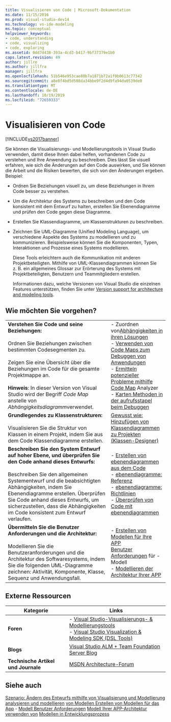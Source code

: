 ```yaml
---
title: Visualisieren von Code | Microsoft-Dokumentation
ms.date: 11/15/2016
ms.prod: visual-studio-dev14
ms.technology: vs-ide-modeling
ms.topic: conceptual
helpviewer_keywords:
- code, understanding
- code, visualizing
- code, exploring
ms.assetid: 0dd7d438-393a-4cd3-b417-9bf37379e1b0
caps.latest.revision: 49
author: jillre
ms.author: jillfra
manager: jillfra
ms.openlocfilehash: 51b546e953cae80b7a1871b72a1f0b0613c77342
ms.sourcegitcommit: a8e8f4bd5d508da34bbe9f2d4d9fa94da0539de0
ms.translationtype: MT
ms.contentlocale: de-DE
ms.lasthandoff: 10/19/2019
ms.locfileid: "72659333"
---
```

# <a name="visualize-code"></a>Visualisieren von Code
[!INCLUDE[vs2017banner](../includes/vs2017banner.md)]

Sie können die Visualisierungs- und Modellierungstools in Visual Studio verwenden, damit diese Ihnen dabei helfen, vorhandenen Code zu verstehen und Ihre Anwendung zu beschreiben. Dies lässt Sie visuell erfahren, wie sich die Änderungen auf den Code auswirken, und Sie können die Arbeit und die Risiken bewerten, die sich von den Änderungen ergeben. Beispiel:

- Ordnen Sie Beziehungen visuell zu, um diese Beziehungen in Ihrem Code besser zu verstehen.

- Um die Architektur des Systems zu beschreiben und den Code konsistent mit dem Entwurf zu halten, erstellen Sie Ebenendiagramme und prüfen den Code gegen diese Diagramme.

- Erstellen Sie Klassendiagramme, um Klassenstrukturen zu beschreiben.

- Zeichnen Sie UML-Diagramme (Unified Modeling Language), um verschiedene Aspekte des Systems zu modellieren und zu kommunizieren. Beispielsweise können Sie die Komponenten, Typen, Interaktionen und Prozesse eines Systems modellieren.

  Diese Tools erleichtern auch die Kommunikation mit anderen Projektbeteiligten. Mithilfe von UML-Klassendiagrammen können Sie z. B. ein allgemeines Glossar zur Erörterung des Systems mit Projektbeteiligten, Benutzern und Teammitgliedern erstellen.

  Informationen dazu, welche Versionen von Visual Studio die einzelnen Features unterstützen, finden Sie unter [Version support for architecture and modeling tools](../modeling/what-s-new-for-design-in-visual-studio.md#VersionSupport).

## <a name="what-do-you-want-to-do"></a>Wie möchten Sie vorgehen?

|||
|-|-|
|**Verstehen Sie Code und seine Beziehungen:**<br /><br /> Ordnen Sie Beziehungen zwischen bestimmten Codesegmenten zu.<br /><br /> Zeigen Sie eine Übersicht über die Beziehungen im Code für die gesamte Projektmappe an.<br /><br /> **Hinweis**: In dieser Version von Visual Studio wird der Begriff *Code Map* anstelle von *Abhängigkeitsdiagramm*verwendet.|-    Zuordnen von[Abhängigkeiten in ihren Lösungen](../modeling/map-dependencies-across-your-solutions.md)<br />-   [Verwenden von Code Maps zum Debuggen von Anwendungen](../modeling/use-code-maps-to-debug-your-applications.md)<br />-   [Ermitteln potenzieller Probleme mithilfe Code Map](../modeling/find-potential-problems-using-code-map-analyzers.md) Analyzer<br />-   [Karten Methoden in der aufrufsstapel beim Debuggen](../debugger/map-methods-on-the-call-stack-while-debugging-in-visual-studio.md)|
|**Grundlegendes zu Klassenstrukturen:**<br /><br /> Visualisieren Sie die Struktur von Klassen in einem Projekt, indem Sie aus dem Code Klassendiagramme erstellen.|[Gewusst wie: Hinzufügen von Klassendiagrammen zu Projekten (Klassen-Designer)](../ide/how-to-add-class-diagrams-to-projects-class-designer.md)|
|**Beschreiben Sie den System Entwurf auf hoher Ebene, und überprüfen Sie den Code anhand dieses Entwurfs:**<br /><br /> Beschreiben Sie den allgemeinen Systementwurf und die beabsichtigten Abhängigkeiten, indem Sie Ebenendiagramme erstellen. Überprüfen Sie Code anhand dieses Entwurfs, um sicherzustellen, dass die Abhängigkeiten im Code konsistent zum Entwurf verlaufen.|-   [Erstellen von ebenendiagrammen aus dem Code](../modeling/create-layer-diagrams-from-your-code.md)<br />-   [ebenendiagramme: Referenz](../modeling/layer-diagrams-reference.md)<br />-   [ebenendiagramme: Richtlinien](../modeling/layer-diagrams-guidelines.md)<br />-   [Überprüfen von Code mit ebenendiagrammen](../modeling/validate-code-with-layer-diagrams.md)|
|**Übermitteln Sie die Benutzer Anforderungen und die Architektur:**<br /><br /> Modellieren Sie die Benutzeranforderungen und die Architektur des Softwaresystems, indem Sie die folgenden UML-Diagramme zeichnen: Aktivität, Komponente, Klasse, Sequenz und Anwendungsfall.|-   [Erstellen von Modellen für Ihre APP](../modeling/create-models-for-your-app.md)<br />[Benutzer Anforderungen](../modeling/model-user-requirements.md) für -    Modell<br />-   [Modellieren der Architektur Ihrer APP](../modeling/model-your-app-s-architecture.md)|

## <a name="external-resources"></a>Externe Ressourcen

|**Kategorie**|**Links**|
|------------------|---------------|
|**Foren**|-   [Visual Studio-Visualisierungs- & Modellierungstools](http://go.microsoft.com/fwlink/?LinkId=184720)<br />-   [Visual Studio Visualization & Modeling SDK (DSL Tools)](http://go.microsoft.com/fwlink/?LinkId=184721)|
|**Blogs**|[Visual Studio ALM + Team Foundation Server Blog](http://go.microsoft.com/fwlink/?LinkID=201340)|
|**Technische Artikel und Journale**|[MSDN Architecture-Forum](http://go.microsoft.com/fwlink/?LinkId=201343)|

## <a name="see-also"></a>Siehe auch
 [Szenario: Ändern des Entwurfs mithilfe von Visualisierung und Modellierung](../modeling/scenario-change-your-design-using-visualization-and-modeling.md) [analysieren und modellieren](../modeling/analyze-and-model-your-architecture.md) [von Modellen Erstellen von Modellen für das App](../modeling/create-models-for-your-app.md) - [Modell Benutzer Anforderungen](../modeling/model-user-requirements.md) [Modell Ihrer APP-Architektur verwenden von](../modeling/model-your-app-s-architecture.md) [Modellen in Entwicklungsprozess](../modeling/use-models-in-your-development-process.md)
